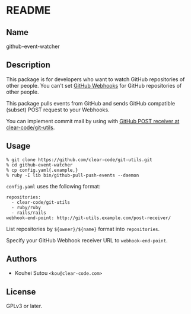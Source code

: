 # README

## Name

github-event-watcher

## Description

This package is for developers who want to watch GitHub repositories
of other people. You can't set
[GitHub Webhooks](https://developer.github.com/webhooks/) for GitHub
repositories of other people.

This package pulls events from GitHub and sends GitHub compatible
(subset) POST request to your Webhooks.

You can implement commit mail by using with
[GitHub POST receiver at clear-code/git-utils](https://github.com/clear-code/git-utils/tree/master/github-post-receiver).

## Usage

    % git clone https://github.com/clear-code/git-utils.git
    % cd github-event-watcher
    % cp config.yaml{.example,}
    % ruby -I lib bin/github-pull-push-events --daemon

`config.yaml` uses the following format:

    repositories:
      - clear-code/git-utils
      - ruby/ruby
      - rails/rails
    webhook-end-point: http://git-utils.example.com/post-receiver/

List repositories by `${owner}/${name}` format into `repositories`.

Specify your GitHub Webhook receiver URL to `webhook-end-point`.

## Authors

* Kouhei Sutou `<kou@clear-code.com>`

## License

GPLv3 or later.
